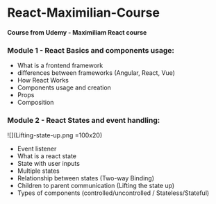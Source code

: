 # React-Maximilian-Course
#### Course from Udemy - Maximiliam React course

### Module 1 - React Basics and components usage:
- What is a frontend framework
- differences between frameworks (Angular, React, Vue)
- How React Works
- Components usage and creation
- Props
- Composition

### Module 2 - React States and event handling:

![](Lifting-state-up.png =100x20)

- Event listener
- What is a react state
- State with user inputs
- Multiple states
- Relationship between states (Two-way Binding)
- Children to parent communication (Lifting the state up)
- Types of components (controlled/uncontrolled / Stateless/Stateful)

